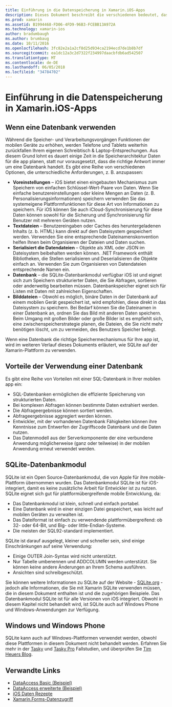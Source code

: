 ```yaml
---
title: Einführung in die Datenspeicherung in Xamarin.iOS-Apps
description: Dieses Dokument beschreibt die verschiedenen bedeutet, dass die datenspeicherung in einer Anwendung Xamarin.iOS und finden Sie ausführliche Informationen zu den Vorteilen von SQLite.
ms.prod: xamarin
ms.assetid: B1994468-FD06-4FD9-96B3-FCEBB13A972A
ms.technology: xamarin-ios
author: bradumbaugh
ms.author: brumbaug
ms.date: 10/11/2016
ms.openlocfilehash: 3fc82e2a1a2cf8d25d934ca2194ecd7de1b8b7df
ms.sourcegitcommit: ea1dc12a3c2d7322f234997daacbfdb6ad542507
ms.translationtype: MT
ms.contentlocale: de-DE
ms.lasthandoff: 06/05/2018
ms.locfileid: "34784702"
---
```

# <a name="introduction-to-data-storage-in-xamarinios-apps"></a>Einführung in die Datenspeicherung in Xamarin.iOS-Apps

## <a name="when-to-use-a-database"></a>Wenn eine Datenbank verwenden

Während die Speicher- und Verarbeitungsvorgängen Funktionen der mobilen Geräte zu erhöhen, werden Telefone und Tablets weiterhin zurückfallen Ihrem eigenen Schreibtisch &amp; Laptop-Entsprechungen. Aus diesem Grund lohnt es dauert einige Zeit in die Speicherarchitektur Daten für die app planen, statt nur vorausgesetzt, dass die richtige Antwort immer um eine Datenbank handelt. Es gibt eine Reihe von verschiedenen Optionen, die unterschiedliche Anforderungen, z. B. anzupassen:

-  **Voreinstellungen** – iOS bietet einen eingebauten Mechanismus zum Speichern von einfachen Schlüssel-Wert-Paare von Daten. Wenn Sie einfache benutzereinstellungen oder kleine Mengen an Daten (z. B. Personalisierungsinformationen) speichern verwenden Sie das systemeigene Plattformfunktionen für diese Art von Informationen zu speichern. Für iOS können Sie auch iCloud-Synchronisierung für diese Daten können sowohl für die Sicherung und Synchronisierung für Benutzer mit mehreren Geräten nutzen.
-  **Textdateien** – Benutzereingaben oder Caches des heruntergeladenen Inhalts (z. b. HTML) kann direkt auf dem Dateisystem gespeichert werden. Verwenden Sie eine entsprechende Dateinamenskonvention helfen Ihnen beim Organisieren der Dateien und Daten suchen.
-  **Serialisiert die Datendateien** – Objekte als XML oder JSON im Dateisystem beibehalten werden können. .NET Framework enthält Bibliotheken, die Stellen serialisieren und Deserialisieren die Objekte einfach an. Verwenden Sie zum Organisieren von Datendateien entsprechende Namen ein.
-  **Datenbank** – die SQLite-Datenbankmodul verfügbar iOS ist und eignet sich zum Speichern strukturierter Daten, die Sie Abfragen, sortieren oder anderweitig bearbeiten müssen. Datenbankspeicher eignet sich für Listen mit Daten mit zahlreichen Eigenschaften.
-  **Bilddateien** – Obwohl es möglich, binäre Daten in der Datenbank auf einem mobilen Gerät gespeichert ist, wird empfohlen, diese direkt in das Dateisystem zu speichern. Bei Bedarf können Sie die Dateinamen in einer Datenbank an, ordnen Sie das Bild mit anderen Daten speichern. Beim Umgang mit großen Bilder oder große Bilder ist es empfiehlt sich, eine zwischenspeicherstrategie planen, die Dateien, die Sie nicht mehr benötigen löscht, um zu vermeiden, des Benutzers Speicher belegt.


Wenn eine Datenbank die richtige Speichermechanismus für Ihre app ist, wird im weiteren Verlauf dieses Dokuments erläutert, wie SQLite auf der Xamarin-Plattform zu verwenden.

## <a name="advantages-of-using-a-database"></a>Vorteile der Verwendung einer Datenbank

Es gibt eine Reihe von Vorteilen mit einer SQL-Datenbank in Ihrer mobilen app ein:

-  SQL-Datenbanken ermöglichen die effiziente Speicherung von strukturierten Daten.
-  Bei komplexen Abfragen können bestimmte Daten extrahiert werden.
-  Die Abfrageergebnisse können sortiert werden.
-  Abfrageergebnisse aggregiert werden können.
-  Entwickler, mit der vorhandenen Datenbank Fähigkeiten können ihre Kenntnisse zum Entwerfen der Zugriffscode Datenbank und die Daten nutzen.
-  Das Datenmodell aus der Serverkomponente der eine verbundene Anwendung möglicherweise (ganz oder teilweise) in der mobilen Anwendung erneut verwendet werden.


## <a name="sqlite-database-engine"></a>SQLite-Datenbankmodul

SQLite ist ein Open Source-Datenbankmodul, die von Apple für ihre mobile-Plattform übernommen wurden. Das Datenbankmodul SQLite ist für iOS-integriert, damit es keine zusätzliche Arbeit für Entwickler ist zu nutzen. SQLite eignet sich gut für plattformübergreifende mobile Entwicklung, da:

-  Das Datenbankmodul ist klein, schnell und einfach portabel.
-  Eine Datenbank wird in einer einzigen Datei gespeichert, was leicht auf mobilen Geräten zu verwalten ist.
-  Das Dateiformat ist einfach zu verwendende plattformübergreifend: ob 32- oder 64-Bit, und Big- oder little-Endian-Systeme.
-  Die meisten der SQL92-standard implementiert.


SQLite ist darauf ausgelegt, kleiner und schneller sein, sind einige Einschränkungen auf seine Verwendung:

-  Einige OUTER Join-Syntax wird nicht unterstützt.
-  Nur Tabelle umbenennen und ADDCOLUMN werden unterstützt. Sie können keine andere Änderungen an Ihrem Schema ausführen.
-  Ansichten sind schreibgeschützt.


Sie können weitere Informationen zu SQLite auf der Website - [SQLite.org](http://SQLite.org) - jedoch alle Informationen, die Sie mit Xamarin SQLite verwenden müssen, die in diesem Dokument enthalten ist und die zugehörigen Beispiele. Das Datenbankmodul SQLite ist für alle Versionen von iOS integriert.
Obwohl in diesem Kapitel nicht behandelt wird, ist SQLite auch auf Windows Phone und Windows-Anwendungen zur Verfügung.

## <a name="windows-and-windows-phone"></a>Windows und Windows Phone

SQLite kann auch auf Windows-Plattformen verwendet werden, obwohl diese Plattformen in diesem Dokument nicht behandelt werden.
Erfahren Sie mehr in der [Tasky](~/cross-platform/app-fundamentals/building-cross-platform-applications/case-study-tasky.md) und [Tasky Pro](http://docs.xamarin.com/guides/cross-platform/application_fundamentals/building_cross_platform_applications/case_study%3A_tasky) Fallstudien, und überprüfen Sie [Tim Heuers Blog](http://timheuer.com/blog/archive/2012/06/28/seeding-your-metro-style-app-with-sqlite-database.aspx).



## <a name="related-links"></a>Verwandte Links

- [DataAccess Basic (Beispiel)](https://github.com/xamarin/mobile-samples/tree/master/DataAccess/Basic)
- [DataAccess erweiterte (Beispiel)](https://github.com/xamarin/mobile-samples/tree/master/DataAccess/Advanced)
- [iOS Daten Rezepte](https://developer.xamarin.com/recipes/ios/data/sqlite/)
- [Xamarin.Forms-Datenzugriff](~/xamarin-forms/app-fundamentals/databases.md)
